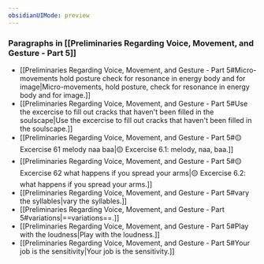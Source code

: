 ```yaml
---
obsidianUIMode: preview
---
```

### Paragraphs in [[Preliminaries Regarding Voice, Movement, and Gesture - Part 5]]
- [[Preliminaries Regarding Voice, Movement, and Gesture - Part 5#Micro-movements hold posture check for resonance in energy body and for image|Micro-movements, hold posture, check for resonance in energy body and for image.]]
- [[Preliminaries Regarding Voice, Movement, and Gesture - Part 5#Use the excercise to fill out cracks that haven't been filled in the soulscape|Use the excercise to fill out cracks that haven't been filled in the soulscape.]]
- [[Preliminaries Regarding Voice, Movement, and Gesture - Part 5#🟡 Excercise 61 melody naa baa|🟡 Excercise 6.1: melody, naa, baa.]]
- [[Preliminaries Regarding Voice, Movement, and Gesture - Part 5#🟡 Excercise 62 what happens if you spread your arms|🟡 Excercise 6.2: what happens if you spread your arms.]]
- [[Preliminaries Regarding Voice, Movement, and Gesture - Part 5#vary the syllables|vary the syllables.]]
- [[Preliminaries Regarding Voice, Movement, and Gesture - Part 5#variations|==variations==.]]
- [[Preliminaries Regarding Voice, Movement, and Gesture - Part 5#Play with the loudness|Play with the loudness.]]
- [[Preliminaries Regarding Voice, Movement, and Gesture - Part 5#Your job is the sensitivity|Your job is the sensitivity.]]
